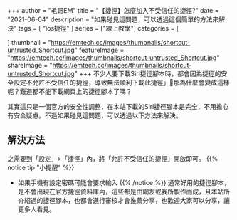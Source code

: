 +++
author = "毛哥EM"
title = "【捷徑】怎麼加入不受信任的捷徑?"
date = "2021-06-04"
description = "如果碰見這問題，可以透過這個簡單的方法來解決"
tags = [
    "ios捷徑"
]
series = ["線上教學"]
categories = [

]
thumbnail = "https://emtech.cc/images/thumbnails/shortcut-untrusted_Shortcut.jpg"
featureImage = "https://emtech.cc/images/thumbnails/shortcut-untrusted_Shortcut.jpg"
shareImage = "https://emtech.cc/images/thumbnails/shortcut-untrusted_Shortcut.jpg"
+++
不少人要下載Siri捷徑腳本時，都會因為捷徑的安全設定不允許不受信任的捷徑，導致無法順利下載此捷徑」那為什麼會變成這樣呢？難道都不能下載網頁上的捷徑腳本了嗎？

<!--more-->

其實這只是一個官方的安全性調整，在本站下載的Siri捷徑腳本是完全，不用擔心有安全疑慮。不過如果碰見這問題，可以透過以下方法來解決。

## 解決方法

之需要到「設定」>「捷徑」內，將「允許不受信任的捷徑」開啟即可。
{{% notice tip "小提醒" %}}

* 如果手機有設定密碼可能會要求輸入
{{% /notice %}}
通常好用的捷徑腳本，是不會出現在官方捷徑資料庫內，這些都是由網友或我所製作而成，且本站所介紹過的捷徑腳本，也都會進行審核才會推薦分享，也歡迎大家可以分享，讓更多人看見。
